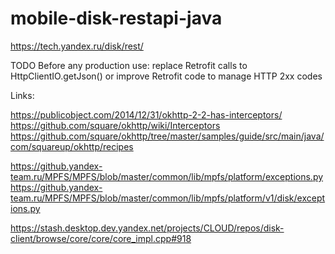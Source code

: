 mobile-disk-restapi-java
========================

https://tech.yandex.ru/disk/rest/

TODO Before any production use: replace Retrofit calls to HttpClientIO.getJson() or improve Retrofit code to manage HTTP 2xx codes

Links:

https://publicobject.com/2014/12/31/okhttp-2-2-has-interceptors/
https://github.com/square/okhttp/wiki/Interceptors
https://github.com/square/okhttp/tree/master/samples/guide/src/main/java/com/squareup/okhttp/recipes

https://github.yandex-team.ru/MPFS/MPFS/blob/master/common/lib/mpfs/platform/exceptions.py
https://github.yandex-team.ru/MPFS/MPFS/blob/master/common/lib/mpfs/platform/v1/disk/exceptions.py

https://stash.desktop.dev.yandex.net/projects/CLOUD/repos/disk-client/browse/core/core/core_impl.cpp#918
